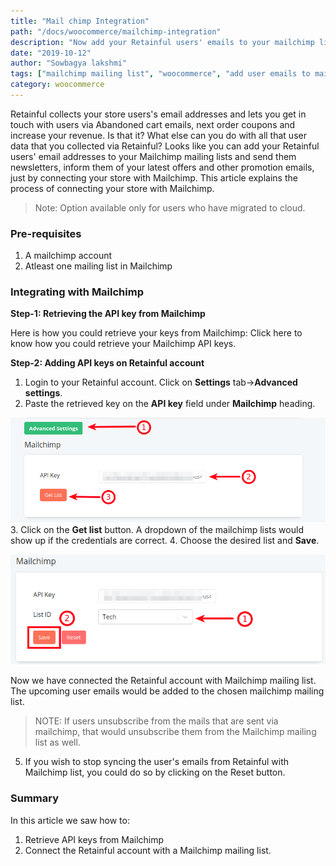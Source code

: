 ```yaml
---
title: "Mail chimp Integration"
path: "/docs/woocommerce/mailchimp-integration"
description: "Now add your Retainful users' emails to your mailchimp list."
date: "2019-10-12"
author: "Sowbagya lakshmi"
tags: ["mailchimp mailing list", "woocommerce", "add user emails to mailchimp", "integrate with Mailchimp"]
category: woocommerce
---
```


Retainful collects your store users's email addresses and lets you get in touch with users via Abandoned cart emails, next order coupons and increase your revenue.
Is that it?
What else can you do with all that user data that you collected via Retainful?
Looks like you can add your Retainful users' email addresses to your Mailchimp mailing lists and send them newsletters, inform them of your latest offers and other promotion emails, just by connecting your store with Mailchimp.
This article explains the process of connecting your store with Mailchimp.

>Note: Option available only for users who have migrated to cloud.

### Pre-requisites
1) A mailchimp account
2) Atleast one mailing list in Mailchimp

### Integrating with Mailchimp

**Step-1: Retrieving the API key from Mailchimp**

Here is how you could retrieve your keys from Mailchimp:
Click <link-text url="https://mailchimp.com/help/about-api-keys/" target="_blank" rel="noopener">here</link-text> to know how you could retrieve your Mailchimp API keys.

**Step-2: Adding API keys on Retainful account**

 1. Login to your Retainful account. Click on **Settings** tab->**Advanced settings**.
 2. Paste the retrieved key on the **API key** field under **Mailchimp** heading.

![Mailchimp keys](../../images/docs/mailchimp-integration/keys-to-be-entered.png)
3. Click on the **Get list** button. A dropdown of the mailchimp lists would show up if the credentials are correct.
4. Choose the desired list and **Save**.

![Get list and save](../../images/docs/mailchimp-integration/get-list-button.png)

Now we have connected the Retainful account with Mailchimp mailing list.
The upcoming user emails would be added to the chosen mailchimp mailing list.

> NOTE: If users unsubscribe from the mails that are sent via mailchimp, that would unsubscribe them from the Mailchimp mailing list as well.

5. If you wish to stop syncing the user's emails from Retainful with Mailchimp list, you could do so by clicking on the Reset button.

### Summary
In this article we saw how to:

1) Retrieve API keys from Mailchimp
2) Connect the Retainful account with a Mailchimp mailing list.